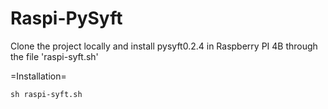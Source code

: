 # Raspi-PySyft

Clone the project locally and install pysyft0.2.4 in Raspberry PI 4B through the file 'raspi-syft.sh'

=Installation=

```shell
sh raspi-syft.sh
```


